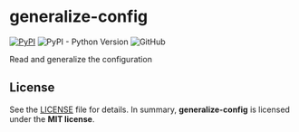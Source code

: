 # generalize-config

[![PyPI](https://img.shields.io/pypi/v/generalize-config?style=flat-square)](https://pypi.org/project/generalize-config/)
![PyPI - Python Version](https://img.shields.io/pypi/pyversions/generalize-config?style=flat-square)
![GitHub](https://img.shields.io/github/license/osom8979/generalize-config?style=flat-square)

Read and generalize the configuration

## License

See the [LICENSE](./LICENSE) file for details. In summary,
**generalize-config** is licensed under the **MIT license**.

